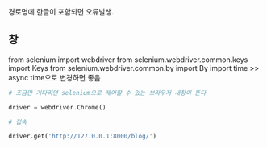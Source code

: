 경로명에 한글이 포함되면 오류발생.

## 창

from selenium import webdriver
from selenium.webdriver.common.keys import Keys
from selenium.webdriver.common.by import By
import time >> async time으로 변경하면 좋음

```python
# 조금만 기다리면 selenium으로 제어할 수 있는 브라우저 새창이 뜬다

driver = webdriver.Chrome()

# 접속

driver.get('http://127.0.0.1:8000/blog/')
```
